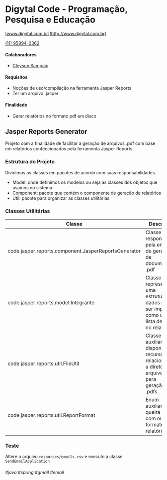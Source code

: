 # Digytal Code - Programação, Pesquisa e Educação
[www.digytal.com.br](http://www.digytal.com.br) 

[(11) 95894-0362](https://api.whatsapp.com/send?phone=5511958940362)


#### Colaboradores
- [Gleyson Sampaio](https://github.com/glysns)

#### Requisitos
- Noções de uso/compilação na ferramenta Jasper Reports
- Ter um arquivo .jasper


#### Finalidade
- Gerar relatórios no formato pdf em disco

## Jasper Reports Generator
Projeto com a finalidade de facilitar a geração de arquivos .pdf com base em relatórios confeccionados pela ferramenta Jasper Reports

### Estrutura do Projeto
Dividimos as classes em pacotes de acordo com suas responsabilidades.
- Model: onde definimos os modelos ou seja as classes dos objetos que usamos no sistema
- Component: pacote que contém o componente de geração de relatórios
- Util: pacote para organizar as classes utilitárias

### Classes Utilitárias

| Classe  | Descrição |
| ------------- | ------------- |
| code.jasper.reports.component.JasperReportsGenerator  | Classe responsável pela engine de geração de documentos .pdf
| code.jasper.reports.model.Integrante  | Classe que representa uma estrutura de dados para ser impressa como uma lista detalhe no relatório
| code.jasper.reports.util.FileUtil  | Classe auxiliar para disponibilizar recursos relacionados a diretórios e arquivos para geração dos .pdfs
| code.jasper.reports.util.ReportFormat  | Enum auxiliar caso queira atuar com outro formato de relatório


### Teste

Altere o arquivo `resources/emails.csv` e execute a classe `SendEmailApplication`




###### #java #spring #gmail #email







